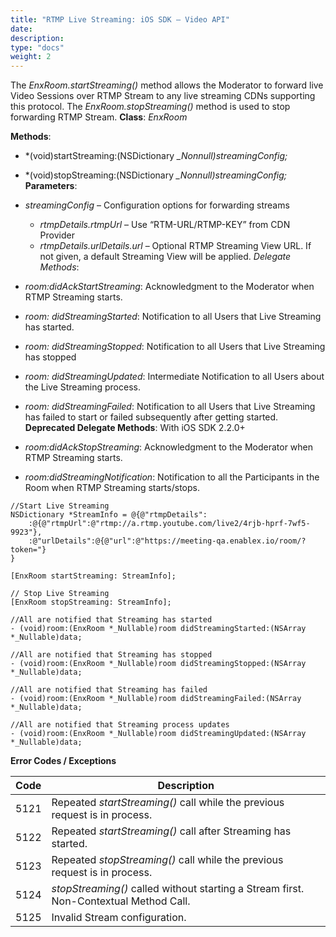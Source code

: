 ```yaml
---
title: "RTMP Live Streaming: iOS SDK – Video API"
date: 
description:
type: "docs"
weight: 2
---
```

The *EnxRoom.startStreaming()* method allows the Moderator to forward live Video Sessions over RTMP Stream to any live streaming CDNs supporting this protocol. The *EnxRoom.stopStreaming()* method is used to stop forwarding RTMP Stream.
**Class**: *EnxRoom*

**Methods**:

- *(void)startStreaming:(NSDictionary *_Nonnull)streamingConfig;*
- *(void)stopStreaming:(NSDictionary *_Nonnull)streamingConfig;* 
**Parameters**:

- *streamingConfig* – Configuration options for forwarding streams
    - *rtmpDetails.rtmpUrl* – Use “RTM-URL/RTMP-KEY” from CDN Provider
    - *rtmpDetails.urlDetails.url* – Optional RTMP Streaming View URL. If not given, a default Streaming View will be applied.
*Delegate Methods*:

- *room:didAckStartStreaming*: Acknowledgment to the Moderator when RTMP Streaming starts.
- *room: didStreamingStarted*: Notification to all Users that Live Streaming has started.
- *room: didStreamingStopped*: Notification to all Users that Live Streaming has stopped
- *room: didStreamingUpdated*: Intermediate Notification to all Users about the Live Streaming process.
- *room: didStreamingFailed*: Notification to all Users that Live Streaming has failed to start or failed subsequently after getting started.
**Deprecated Delegate Methods**: With iOS SDK 2.2.0+

- *room:didAckStopStreaming*: Acknowledgment to the Moderator when RTMP Streaming starts.
- *room:didStreamingNotification*: Notification to all the Participants in the Room when RTMP Streaming starts/stops.
```
//Start Live Streaming
NSDictionary *StreamInfo = @{@"rtmpDetails":
	:@{@"rtmpUrl":@"rtmp://a.rtmp.youtube.com/live2/4rjb-hprf-7wf5-9923"},
	:@"urlDetails":@{@"url":@"https://meeting-qa.enablex.io/room/?token="}
}

[EnxRoom startStreaming: StreamInfo];

// Stop Live Streaming
[EnxRoom stopStreaming: StreamInfo];

//All are notified that Streaming has started
- (void)room:(EnxRoom *_Nullable)room didStreamingStarted:(NSArray *_Nullable)data; 

//All are notified that Streaming has stopped
- (void)room:(EnxRoom *_Nullable)room didStreamingStopped:(NSArray *_Nullable)data; 

//All are notified that Streaming has failed
- (void)room:(EnxRoom *_Nullable)room didStreamingFailed:(NSArray *_Nullable)data; 

//All are notified that Streaming process updates
- (void)room:(EnxRoom *_Nullable)room didStreamingUpdated:(NSArray *_Nullable)data; 
```
**Error Codes / Exceptions**

| Code      | Description |
| ----------- | ----------- |
| 5121      | Repeated *startStreaming()* call while the previous request is in process.       |
| 5122   | Repeated *startStreaming()* call after Streaming has started.        |
| 5123      | Repeated *stopStreaming()* call while the previous request is in process.       |
| 5124   | *stopStreaming()* called without starting a Stream first. Non-Contextual Method Call.        |
| 5125      | Invalid Stream configuration.      |